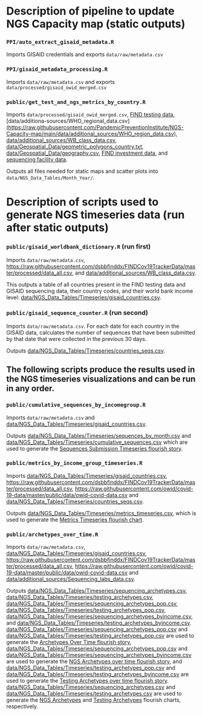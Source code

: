 # Description of pipeline to update NGS Capacity map (static outputs)

### `PPI/auto_extract_gisaid_metadata.R` 
Imports GISAID credentials and exports `data/raw/metadata.csv`

### `PPI/gisaid_metadata_processing.R` 
Imports `data/raw/metadata.csv` and exports `data/processed/gisaid_owid_merged.csv`

### `public/get_test_and_ngs_metrics_by_country.R` 
Imports `data/processed/gisaid_owid_merged.csv`, [FIND testing data](https://raw.githubusercontent.com/dsbbfinddx/FINDCov19TrackerData/master/processed/data_all.csv), [data/additiona-sources/WHO_regional_data.csv] (https://raw.githubusercontent.com/PandemicPreventionInstitute/NGS-Capacity-map/main/data/additional_sources/WHO_region_data.csv), [data/additional_sources/WB_class_data.csv](https://raw.githubusercontent.com/PandemicPreventionInstitute/NGS-Capacity-map/main/data/additional_sources/WB_class_data.csv), [data/Geospatial_Data/geometric_polygons_country.txt](https://raw.githubusercontent.com/PandemicPreventionInstitute/NGS-Capacity-map/main/data/Geospatial_Data/geometric_polygons_country.txt), [data/Geospatial_Data/geography.csv](https://raw.githubusercontent.com/PandemicPreventionInstitute/NGS-Capacity-map/main/data/Geospatial_Data/geography.csv), [FIND investment data](https://raw.githubusercontent.com/PandemicPreventionInstitute/NGS-Capacity-map/main/data/FIND_partner_support_maps/FIND_partner_maps_May2022.csv), and [sequencing facility data](https://raw.githubusercontent.com/PandemicPreventionInstitute/NGS-Capacity-map/main/data/additional_sources/Sequencing_labs_data.csv). 

Outputs all files needed for static maps and scatter plots into `data/NGS_Data_Tables/Month_Year/`.


# Description of scripts used to generate NGS timeseries data (run after static outputs)

### `public/gisaid_worldbank_dictionary.R` (run first)
Imports `data/raw/metadata.csv`, <https://raw.githubusercontent.com/dsbbfinddx/FINDCov19TrackerData/master/processed/data_all.csv>, and [data/additional_sources/WB_class_data.csv](https://raw.githubusercontent.com/PandemicPreventionInstitute/NGS-Capacity-map/main/data/additional_sources/WB_class_data.csv). 

This outputs a table of all countries present in the FIND testing data and GISAID sequencing data, their country codes, and their world bank income level: [data/NGS_Data_Tables/Timeseries/gisaid_countries.csv](https://raw.githubusercontent.com/PandemicPreventionInstitute/NGS-Capacity-map/main/data/NGS_Data_Tables/Timeseries/gisaid_countries.csv).

### `public/gisaid_sequence_counter.R` (run second)

Imports `data/raw/metadata.csv`. For each date for each country in the GISAID data, calculates the number of sequences that have been submitted by that date that were collected in the previous 30 days.

Outputs [data/NGS_Data_Tables/Timeseries/countries_seqs.csv](https://raw.githubusercontent.com/PandemicPreventionInstitute/NGS-Capacity-map/main/data/NGS_Data_Tables/Timeseries/countries_seqs.csv).

## The following scripts produce the results used in the NGS timeseries visualizations and can be run in any order.

### `public/cumulative_sequences_by_incomegroup.R`

Imports `data/raw/metadata.csv` and [data/NGS_Data_Tables/Timeseries/gisaid_countries.csv](https://raw.githubusercontent.com/PandemicPreventionInstitute/NGS-Capacity-map/main/data/NGS_Data_Tables/Timeseries/gisaid_countries.csv).

Outputs [data/NGS_Data_Tables/Timeseries/sequences_by_month.csv](https://raw.githubusercontent.com/PandemicPreventionInstitute/NGS-Capacity-map/main/data/NGS_Data_Tables/Timeseries/sequences_by_month.csv) and [data/NGS_Data_Tables/Timeseries/cumulative_sequences.csv](https://raw.githubusercontent.com/PandemicPreventionInstitute/NGS-Capacity-map/main/data/NGS_Data_Tables/Timeseries/cumulative_sequences.csv) which are used to generate the [Sequences Submission Timeseries flourish story](https://public.flourish.studio/story/1664349/).

### `public/metrics_by_income_group_timeseries.R`

Imports [data/NGS_Data_Tables/Timeseries/gisaid_countries.csv](https://raw.githubusercontent.com/PandemicPreventionInstitute/NGS-Capacity-map/main/data/NGS_Data_Tables/Timeseries/gisaid_countries.csv), <https://raw.githubusercontent.com/dsbbfinddx/FINDCov19TrackerData/master/processed/data_all.csv>, <https://raw.githubusercontent.com/owid/covid-19-data/master/public/data/owid-covid-data.csv> and [data/NGS_Data_Tables/Timeseries/countries_seqs.csv](https://raw.githubusercontent.com/PandemicPreventionInstitute/NGS-Capacity-map/main/data/NGS_Data_Tables/Timeseries/countries_seqs.csv).

Outputs [data/NGS_Data_Tables/Timeseries/metrics_timeseries.csv](https://raw.githubusercontent.com/PandemicPreventionInstitute/NGS-Capacity-map/main/data/NGS_Data_Tables/Timeseries/metrics_timeseries.csv), which is used to generate the [Metrics Timeseries flourish chart](https://public.flourish.studio/visualisation/10679226/).

### `public/archetypes_over_time.R`

Imports `data/raw/metadata.csv`, [data/NGS_Data_Tables/Timeseries/gisaid_countries.csv](https://raw.githubusercontent.com/PandemicPreventionInstitute/NGS-Capacity-map/main/data/NGS_Data_Tables/Timeseries/gisaid_countries.csv), <https://raw.githubusercontent.com/dsbbfinddx/FINDCov19TrackerData/master/processed/data_all.csv>, <https://raw.githubusercontent.com/owid/covid-19-data/master/public/data/owid-covid-data.csv> and [data/additional_sources/Sequencing_labs_data.csv](https://raw.githubusercontent.com/PandemicPreventionInstitute/NGS-Capacity-map/main/data/additional_sources/Sequencing_labs_data.csv).

Outputs [data/NGS_Data_Tables/Timeseries/sequencing_archetypes.csv](https://raw.githubusercontent.com/PandemicPreventionInstitute/NGS-Capacity-map/main/data/NGS_Data_Tables/Timeseries/sequencing_archetypes.csv), [data/NGS_Data_Tables/Timeseries/testing_archetypes.csv](https://raw.githubusercontent.com/PandemicPreventionInstitute/NGS-Capacity-map/main/data/NGS_Data_Tables/Timeseries/testing_archetypes.csv), [data/NGS_Data_Tables/Timeseries/sequencing_archetypes_pop.csv](https://raw.githubusercontent.com/PandemicPreventionInstitute/NGS-Capacity-map/main/data/NGS_Data_Tables/Timeseries/sequencing_archetypes_pop.csv), [data/NGS_Data_Tables/Timeseries/testing_archetypes_pop.csv](https://raw.githubusercontent.com/PandemicPreventionInstitute/NGS-Capacity-map/main/data/NGS_Data_Tables/Timeseries/testing_archetypes_pop.csv), [data/NGS_Data_Tables/Timeseries/sequencing_archetypes_byincome.csv](https://raw.githubusercontent.com/PandemicPreventionInstitute/NGS-Capacity-map/main/data/NGS_Data_Tables/Timeseries/sequencing_archetypes_byincome.csv), and [data/NGS_Data_Tables/Timeseries/testing_archetypes_byincome.csv](https://raw.githubusercontent.com/PandemicPreventionInstitute/NGS-Capacity-map/main/data/NGS_Data_Tables/Timeseries/testing_archetypes_byincome.csv). [data/NGS_Data_Tables/Timeseries/sequencing_archetypes_pop.csv](https://raw.githubusercontent.com/PandemicPreventionInstitute/NGS-Capacity-map/main/data/NGS_Data_Tables/Timeseries/sequencing_archetypes_pop.csv) and [data/NGS_Data_Tables/Timeseries/testing_archetypes_pop.csv](https://raw.githubusercontent.com/PandemicPreventionInstitute/NGS-Capacity-map/main/data/NGS_Data_Tables/Timeseries/testing_archetypes_pop.csv) are used to generate the [Archetypes Over Time flourish story](https://public.flourish.studio/story/1664428/), [data/NGS_Data_Tables/Timeseries/sequencing_archetypes_pop.csv](https://raw.githubusercontent.com/PandemicPreventionInstitute/NGS-Capacity-map/main/data/NGS_Data_Tables/Timeseries/sequencing_archetypes_pop.csv) and [data/NGS_Data_Tables/Timeseries/sequencing_archetypes_byincome.csv](https://raw.githubusercontent.com/PandemicPreventionInstitute/NGS-Capacity-map/main/data/NGS_Data_Tables/Timeseries/sequencing_archetypes_byincome.csv) are used to generate the [NGS Archetypes over time flourish story](https://public.flourish.studio/story/1665386/), and [data/NGS_Data_Tables/Timeseries/testing_archetypes_pop.csv](https://raw.githubusercontent.com/PandemicPreventionInstitute/NGS-Capacity-map/main/data/NGS_Data_Tables/Timeseries/testing_archetypes_pop.csv) and [data/NGS_Data_Tables/Timeseries/testing_archetypes_byincome.csv](https://raw.githubusercontent.com/PandemicPreventionInstitute/NGS-Capacity-map/main/data/NGS_Data_Tables/Timeseries/testing_archetypes_byincome.csv) are used to generate the [Testing Archetypes over time flourish story](https://public.flourish.studio/story/1665411/). [data/NGS_Data_Tables/Timeseries/sequencing_archetypes.csv](https://raw.githubusercontent.com/PandemicPreventionInstitute/NGS-Capacity-map/main/data/NGS_Data_Tables/Timeseries/sequencing_archetypes.csv) and [data/NGS_Data_Tables/Timeseries/testing_archetypes.csv](https://raw.githubusercontent.com/PandemicPreventionInstitute/NGS-Capacity-map/main/data/NGS_Data_Tables/Timeseries/testing_archetypes.csv) are used to generate the [NGS Archetypes](https://public.flourish.studio/visualisation/10694441/) and [Testing Archetypes](https://public.flourish.studio/visualisation/10694500/) flourish charts, respectively.

